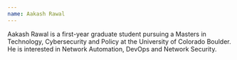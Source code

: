 ```yaml
---
name: Aakash Rawal
---
```

Aakash Rawal is a first-year graduate student pursuing a Masters in Technology, Cybersecurity and Policy at the University of Colorado Boulder. He is interested in Network Automation, DevOps and Network Security.
